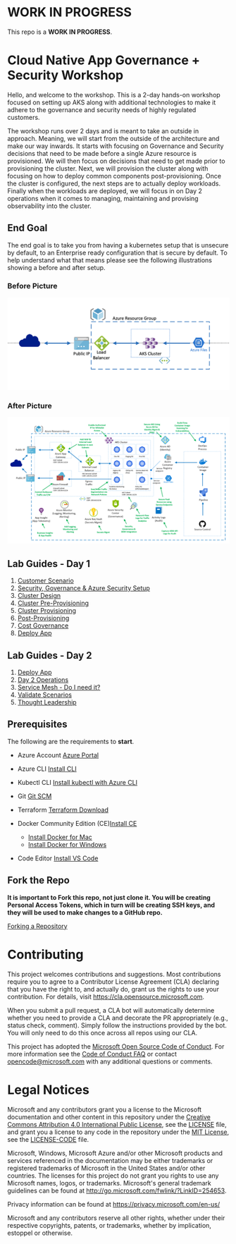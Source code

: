 # WORK IN PROGRESS

This repo is a **WORK IN PROGRESS**.

# Cloud Native App Governance + Security Workshop

Hello, and welcome to the workshop. This is a 2-day hands-on workshop focused on setting up AKS along with additional technologies to make it adhere to the governance and security needs of highly regulated customers.

The workshop runs over 2 days and is meant to take an outside in approach. Meaning, we will start from the outside of the architecture and make our way inwards. It starts with focusing on Governance and Security decisions that need to be made before a single Azure resource is provisioned. We will then focus on decisions that need to get made prior to provisioning the cluster. Next, we will  provision the cluster along with focusing on how to deploy common components post-provisioning. Once the cluster is configured, the next steps are to actually deploy workloads. Finally when the workloads are deployed, we will focus in on Day 2 operations when it comes to managing, maintaining and provising observability into the cluster.

## End Goal

The end goal is to take you from having a kubernetes setup that is unsecure by default, to an Enterprise ready configuration that is secure by default. To help understand what that means please see the following illustrations showing a before and after setup.

### Before Picture

![Before Configuration](img/app_before.png)

### After Picture

![After Configuration](img/app_after.png)

## Lab Guides - Day 1

  1. [Customer Scenario](customer-scenario/README.md)
  2. [Security, Governance & Azure Security Setup](governance-security/README.md)
  3. [Cluster Design](cluster-design/README.md)
  4. [Cluster Pre-Provisioning](cluster-pre-provisioning/README.md)
  5. [Cluster Provisioning](cluster-provisioning/README.md)
  6. [Post-Provisioning](post-provisioning/README.md)
  7. [Cost Governance](cost-governance/README.md)
  8. [Deploy App](deploy-app/README.md)

## Lab Guides - Day 2

  1. [Deploy App](deploy-app/README.md)
  2. [Day 2 Operations](day2-operations/README.md)
  3. [Service Mesh - Do I need it?](service-mesh/README.md)
  4. [Validate Scenarios](validate-scenarios/README.md)
  5. [Thought Leadership](thought-leadership/README.md)

## Prerequisites

The following are the requirements to **start**.

* Azure Account [Azure Portal](https://portal.azure.com)
* Azure CLI [Install CLI](https://docs.microsoft.com/en-us/cli/azure/install-azure-cli?view=azure-cli-latest)
* Kubectl CLI [Install kubectl with Azure CLI](https://docs.microsoft.com/en-us/azure/aks/kubernetes-walkthrough#connect-to-the-cluster)
* Git [Git SCM](https://git-scm.com/downloads)
* Terraform [Terraform Download](https://www.terraform.io/downloads.html)
* Docker Community Edition (CE)[Install CE](https://docs.docker.com/v17.09/engine/installation/)

  * [Install Docker for Mac](https://docs.docker.com/v17.09/docker-for-mac/install/)
  * [Install Docker for Windows](https://docs.docker.com/v17.09/docker-for-windows/install/)

* Code Editor [Install VS Code](https://code.visualstudio.com/download)

## Fork the Repo

**It is important to Fork this repo, not just clone it. You will be creating Personal Access Tokens, which in turn will be creating SSH keys, and they will be used to make changes to a GitHub repo.**

[Forking a Repository](https://help.github.com/en/github/getting-started-with-github/fork-a-repo)
  
# Contributing

This project welcomes contributions and suggestions.  Most contributions require you to agree to a
Contributor License Agreement (CLA) declaring that you have the right to, and actually do, grant us
the rights to use your contribution. For details, visit https://cla.opensource.microsoft.com.

When you submit a pull request, a CLA bot will automatically determine whether you need to provide
a CLA and decorate the PR appropriately (e.g., status check, comment). Simply follow the instructions
provided by the bot. You will only need to do this once across all repos using our CLA.

This project has adopted the [Microsoft Open Source Code of Conduct](https://opensource.microsoft.com/codeofconduct/).
For more information see the [Code of Conduct FAQ](https://opensource.microsoft.com/codeofconduct/faq/) or
contact [opencode@microsoft.com](mailto:opencode@microsoft.com) with any additional questions or comments.

# Legal Notices

Microsoft and any contributors grant you a license to the Microsoft documentation and other content
in this repository under the [Creative Commons Attribution 4.0 International Public License](https://creativecommons.org/licenses/by/4.0/legalcode),
see the [LICENSE](LICENSE) file, and grant you a license to any code in the repository under the [MIT License](https://opensource.org/licenses/MIT), see the
[LICENSE-CODE](LICENSE-CODE) file.

Microsoft, Windows, Microsoft Azure and/or other Microsoft products and services referenced in the documentation
may be either trademarks or registered trademarks of Microsoft in the United States and/or other countries.
The licenses for this project do not grant you rights to use any Microsoft names, logos, or trademarks.
Microsoft's general trademark guidelines can be found at http://go.microsoft.com/fwlink/?LinkID=254653.

Privacy information can be found at https://privacy.microsoft.com/en-us/

Microsoft and any contributors reserve all other rights, whether under their respective copyrights, patents,
or trademarks, whether by implication, estoppel or otherwise.
